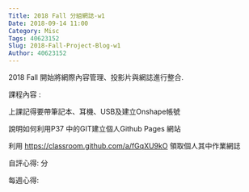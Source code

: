 ```yaml
---
Title: 2018 Fall 分組網誌-w1
Date: 2018-09-14 11:00
Category: Misc
Tags: 40623152
Slug: 2018-Fall-Project-Blog-w1
Author: 40623152
---
```


2018 Fall 開始將網際內容管理、投影片與網誌進行整合.

<!-- PELICAN_END_SUMMARY -->

課程內容 : 

上課記得要帶筆記本、耳機、USB及建立Onshape帳號

說明如何利用P37 中的GIT建立個人Github Pages 網站

利用 https://classroom.github.com/a/fGqXU9kO 領取個人其中作業網誌

自評心得:  分

每週心得: